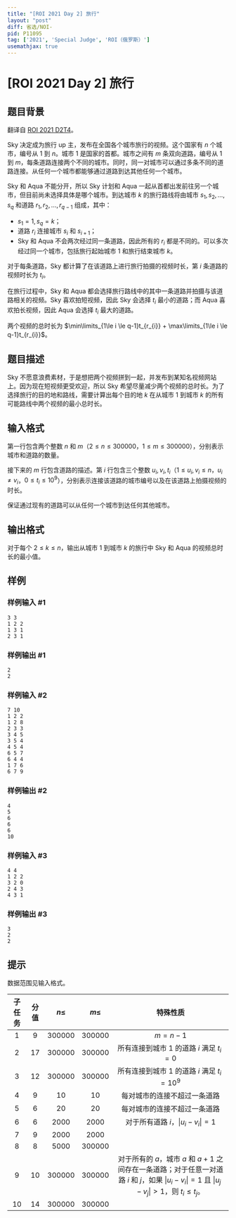 ```yaml
---
title: "[ROI 2021 Day 2] 旅行"
layout: "post"
diff: 省选/NOI-
pid: P11095
tag: ['2021', 'Special Judge', 'ROI（俄罗斯）']
usemathjax: true
---
```


# [ROI 2021 Day 2] 旅行
## 题目背景

翻译自 [ROI 2021 D2T4](https://neerc.ifmo.ru/school/archive/2020-2021/ru-olymp-roi-2021-day2.pdf)。

Sky 决定成为旅行 up 主，发布在全国各个城市旅行的视频。这个国家有 $n$ 个城市，编号从 $1$ 到 $n$。城市 $1$ 是国家的首都。城市之间有 $m$ 条双向道路，编号从 $1$ 到 $m$，每条道路连接两个不同的城市。同时，同一对城市可以通过多条不同的道路连接。从任何一个城市都能够通过道路到达其他任何一个城市。

Sky 和 Aqua 不能分开，所以 Sky 计划和 Aqua 一起从首都出发前往另一个城市，但目前尚未选择具体是哪个城市。到达城市 $k$ 的旅行路线将由城市 $s_1, s_2,\dots,s_q$ 和道路 $r_1,r_2,\dots,r_{q-1}$ 组成，其中：
- $s_1 = 1,s_q = k$；
- 道路 $r_i$ 连接城市 $s_i$ 和 $s_{i+1}$；
- Sky 和 Aqua 不会两次经过同一条道路，因此所有的 $r_i$ 都是不同的。可以多次经过同一个城市，包括旅行起始城市 $1$ 和旅行结束城市 $k$。

对于每条道路，Sky 都计算了在该道路上进行旅行拍摄的视频时长，第 $i$ 条道路的视频时长为 $t_i$。

在旅行过程中，Sky 和 Aqua 都会选择旅行路线中的其中一条道路并拍摄与该道路相关的视频。Sky 喜欢拍短视频，因此 Sky 会选择 $t_i$ 最小的道路；而 Aqua 喜欢拍长视频，因此 Aqua 会选择 $t_i$ 最大的道路。

两个视频的总时长为 $\min\limits_{1\le i \le q-1}t_{r_{i}} + \max\limits_{1\le i \le q-1}t_{r_{i}}$。
## 题目描述

Sky 不愿意浪费素材，于是想把两个视频拼到一起，并发布到某知名视频网站上。因为现在短视频更受欢迎，所以 Sky 希望尽量减少两个视频的总时长。为了选择旅行的目的地和路线，需要计算出每个目的地 $k$ 在从城市 $1$ 到城市 $k$ 的所有可能路线中两个视频的最小总时长。
## 输入格式

第一行包含两个整数 $n$ 和 $m$（$2 \le n \le 300000$，$1 \le m \le 300000$），分别表示城市和道路的数量。

接下来的 $m$ 行包含道路的描述。第 $i$ 行包含三个整数 $u_i,v_i,t_i$（$1 \le u_i,v_i \le n$，$u_i \ne v_i$，$0 \le t_i \le 10^9$），分别表示连接该道路的城市编号以及在该道路上拍摄视频的时长。

保证通过现有的道路可以从任何一个城市到达任何其他城市。
## 输出格式

对于每个 $2 \le k \le n$，输出从城市 $1$ 到城市 $k$ 的旅行中 Sky 和 Aqua 的视频总时长的最小值。
## 样例

### 样例输入 #1
```
3 3
1 2 2
1 3 1
2 3 1
```
### 样例输出 #1
```
2
2
```
### 样例输入 #2
```
7 10
1 2 2
1 2 8
2 3 3
3 4 5
3 5 4
4 5 4
6 5 7
6 4 4
1 7 6
6 7 9
```
### 样例输出 #2
```
4
5
6
6
6
10
```
### 样例输入 #3
```
4 4
1 2 2
3 2 0
2 4 3
4 3 1
```
### 样例输出 #3
```
3
2
2
```
## 提示

数据范围见输入格式。

| 子任务 | 分值 | $n\le$ | $m\le$ | 特殊性质 |
| :----------: | :----------: | :----------: | :----------: | :----------: |
| $1$ | $9$ | $300000$ | $300000$ | $m=n-1$ |
| $2$ | $17$ | $300000$ | $300000$ | 所有连接到城市 $1$ 的道路 $i$ 满足 $t_i=0$ |
| $3$ | $12$ | $300000$ | $300000$ | 所有连接到城市 $1$ 的道路 $i$ 满足 $t_i=10^9$ |
| $4$ | $9$ | $10$ | $10$ | 每对城市的连接不超过一条道路 |
| $5$ | $6$ | $20$ | $20$ | 每对城市的连接不超过一条道路 |
| $6$ | $6$ | $2000$ | $2000$ | 对于所有道路 $i$，$\lvert u_i-v_i\rvert=1$ |
| $7$ | $9$ | $2000$ | $2000$ |  |
| $8$ | $8$ | $5000$ | $300000$ |  |
| $9$ | $10$ | $300000$ | $300000$ | 对于所有的 $a$，城市 $a$ 和 $a + 1$ 之间存在一条道路；对于任意一对道路 $i$ 和 $j$，如果 $\lvert u_i − v_i\rvert = 1$ 且 $\lvert u_j − v_j\rvert > 1$，则 $t_i \le t_j$。 |
| $10$ | $14$ | $300000$ | $300000$ |  |
